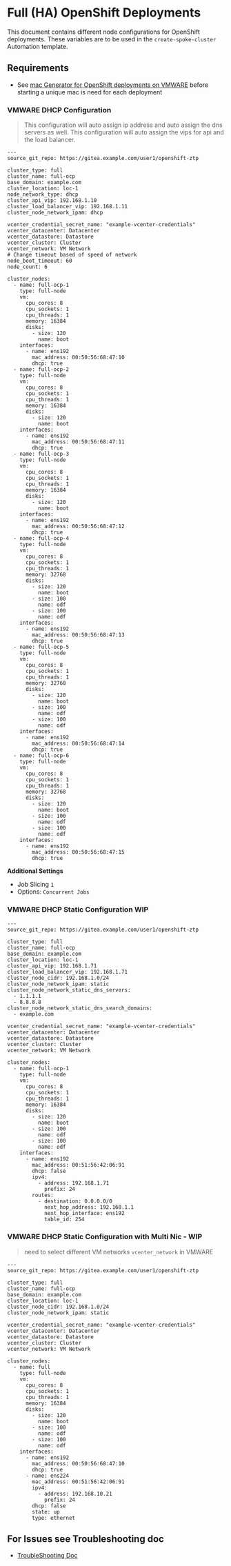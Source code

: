 # Full (HA) OpenShift Deployments
This document contains different node configurations for OpenShift deployments. These variables are to be used in the `create-spoke-cluster` Automation template.

## Requirements
* See [mac Generator for OpenShift deployments on VMWARE](https://gist.github.com/tosin2013/eb9e67ab88da09b9597f1b7760f199c9) before starting a unique mac is need for each deployment

### VMWARE DHCP Configuration 
> This configuration will auto assign ip address and auto assign the dns servers as well. This configuration will auto assign the vips for api and the load balancer. 


```
---
source_git_repo: https://gitea.example.com/user1/openshift-ztp

cluster_type: full
cluster_name: full-ocp
base_domain: example.com
cluster_location: loc-1
node_network_type: dhcp
cluster_api_vip: 192.168.1.10
cluster_load_balancer_vip: 192.168.1.11
cluster_node_network_ipam: dhcp

vcenter_credential_secret_name: "example-vcenter-credentials"
vcenter_datacenter: Datacenter
vcenter_datastore: Datastore
vcenter_cluster: Cluster
vcenter_network: VM Network
# Change timeout based of speed of network
node_boot_timeout: 60
node_count: 6

cluster_nodes:
  - name: full-ocp-1
    type: full-node
    vm:
      cpu_cores: 8
      cpu_sockets: 1
      cpu_threads: 1
      memory: 16384
      disks:
        - size: 120
          name: boot
    interfaces:
      - name: ens192
        mac_address: 00:50:56:68:47:10
        dhcp: true
  - name: full-ocp-2
    type: full-node
    vm:
      cpu_cores: 8
      cpu_sockets: 1
      cpu_threads: 1
      memory: 16384
      disks:
        - size: 120
          name: boot
    interfaces:
      - name: ens192
        mac_address: 00:50:56:68:47:11
        dhcp: true
  - name: full-ocp-3
    type: full-node
    vm:
      cpu_cores: 8
      cpu_sockets: 1
      cpu_threads: 1
      memory: 16384
      disks:
        - size: 120
          name: boot
    interfaces:
      - name: ens192
        mac_address: 00:50:56:68:47:12
        dhcp: true
  - name: full-ocp-4
    type: full-node
    vm:
      cpu_cores: 8
      cpu_sockets: 1
      cpu_threads: 1
      memory: 32768
      disks:
        - size: 120
          name: boot
        - size: 100
          name: odf
        - size: 100
          name: odf
    interfaces:
      - name: ens192
        mac_address: 00:50:56:68:47:13
        dhcp: true
  - name: full-ocp-5
    type: full-node
    vm:
      cpu_cores: 8
      cpu_sockets: 1
      cpu_threads: 1
      memory: 32768
      disks:
        - size: 120
          name: boot
        - size: 100
          name: odf
        - size: 100
          name: odf
    interfaces:
      - name: ens192
        mac_address: 00:50:56:68:47:14
        dhcp: true
  - name: full-ocp-6
    type: full-node
    vm:
      cpu_cores: 8
      cpu_sockets: 1
      cpu_threads: 1
      memory: 32768
      disks:
        - size: 120
          name: boot
        - size: 100
          name: odf
        - size: 100
          name: odf
    interfaces:
      - name: ens192
        mac_address: 00:50:56:68:47:15
        dhcp: true
```
**Additional Settings**  
* Job Slicing `1`  
* Options: `Concurrent Jobs`  

### VMWARE DHCP Static Configuration WIP
```
---
source_git_repo: https://gitea.example.com/user1/openshift-ztp

cluster_type: full
cluster_name: full-ocp
base_domain: example.com
cluster_location: loc-1
cluster_api_vip: 192.168.1.71
cluster_load_balancer_vip: 192.168.1.71
cluster_node_cidr: 192.168.1.0/24
cluster_node_network_ipam: static
cluster_node_network_static_dns_servers:
  - 1.1.1.1
  - 8.8.8.8
cluster_node_network_static_dns_search_domains:
  - example.com

vcenter_credential_secret_name: "example-vcenter-credentials"
vcenter_datacenter: Datacenter
vcenter_datastore: Datastore
vcenter_cluster: Cluster
vcenter_network: VM Network

cluster_nodes:
  - name: full-ocp-1
    type: full-node
    vm:
      cpu_cores: 8
      cpu_sockets: 1
      cpu_threads: 1
      memory: 16384
      disks:
        - size: 120
          name: boot
        - size: 100
          name: odf
        - size: 100
          name: odf
    interfaces:
      - name: ens192
        mac_address: 00:51:56:42:06:91
        dhcp: false
        ipv4:
          - address: 192.168.1.71
            prefix: 24
        routes:
          - destination: 0.0.0.0/0
            next_hop_address: 192.168.1.1
            next_hop_interface: ens192
            table_id: 254
```

### VMWARE DHCP Static Configuration with Multi Nic - WIP
> need to select different VM networks `vcenter_network` in VMWARE
```
---
source_git_repo: https://gitea.example.com/user1/openshift-ztp

cluster_type: full
cluster_name: full-ocp
base_domain: example.com
cluster_location: loc-1
cluster_node_cidr: 192.168.1.0/24
cluster_node_network_ipam: static

vcenter_credential_secret_name: "example-vcenter-credentials"
vcenter_datacenter: Datacenter
vcenter_datastore: Datastore
vcenter_cluster: Cluster
vcenter_network: VM Network

cluster_nodes:
  - name: full
    type: full-node
    vm:
      cpu_cores: 8
      cpu_sockets: 1
      cpu_threads: 1
      memory: 16384
      disks:
        - size: 120
          name: boot
        - size: 100
          name: odf
        - size: 100
          name: odf
    interfaces:
      - name: ens192
        mac_address: 00:50:56:68:47:10
        dhcp: true
      - name: ens224
        mac_address: 00:51:56:42:06:91
        ipv4:
          - address: 192.168.10.21
            prefix: 24
        dhcp: false
        state: up
        type: ethernet
```

## For Issues see Troubleshooting doc
* [TroubleShooting Doc](troubleshooting.md)
